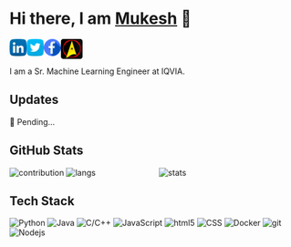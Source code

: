 # Hi there, I am [Mukesh](https://www.mukeshmithrakumar.com/) 👋

<a href="https://www.linkedin.com/in/mukesh-mithrakumar/">
  <img align="left" alt="Mukesh | LinkedIn" width="30px" src="https://raw.githubusercontent.com/mukeshmithrakumar/mukeshmithrakumar/master/assets/linkedin.png" />
</a>

<a href="https://twitter.com/MMithrakumar">
  <img align="left" alt="Mukesh | Twitter" width="30px" src="https://raw.githubusercontent.com/mukeshmithrakumar/mukeshmithrakumar/master/assets/twitter.png" />
</a>

<a href="https://www.facebook.com/adhiraiyan/">
  <img align="left" alt="Mukesh | Facebook" width="30px" src="https://raw.githubusercontent.com/mukeshmithrakumar/mukeshmithrakumar/master/assets/facebook.png" />
</a>

<a href="https://www.adhiraiyan.org/">
  <img align="left" alt="Mukesh | Blog" width="38px" src="https://raw.githubusercontent.com/mukeshmithrakumar/mukeshmithrakumar/master/assets/adhiraiyan.png" />
</a>

<br/>
<br/>

I am a Sr. Machine Learning Engineer at IQVIA.

## Updates

🔭 Pending...

## GitHub Stats

<img src="https://github-readme-stats.vercel.app/api?username=mukeshmithrakumar&count_private=true&show_icons=true&theme=vue-dark" alt="stats" width="48%" align="right"/>

<img src="https://github-readme-streak-stats.herokuapp.com/?user=mukeshmithrakumar&count_private=true&theme=soft-green" alt="contribution" width="48%" >

<img src="https://github-readme-stats.vercel.app/api/top-langs/?username=mukeshmithrakumar&count_private=true&theme=dark&hide=jupyter%20notebook,html&layout=compact"  alt="langs" width="48%" >

## Tech Stack
<p>
  <img alt="Python" src="https://img.shields.io/badge/Python%20-%2314354C.svg?style=flat-square&logo=python&logoColor=white" />
  <img alt="Java" src="https://img.shields.io/badge/Java-ED8B00?style=flat-square&logo=java&logoColor=white" />
  <img alt="C/C++" src="https://img.shields.io/badge/C%2B%2B-00599C?style=flat-square&logo=c%2B%2B&logoColor=white" />
  <img alt="JavaScript" src="https://img.shields.io/badge/JavaScript%20-%23F7DF1E.svg?style=flat-square&logo=javascript&logoColor=black" />
  <img alt="html5" src="https://img.shields.io/badge/-HTML5-E34F26?style=flat-square&logo=html5&logoColor=white" />
  <img alt="CSS" src="https://img.shields.io/badge/CSS%20-%231572B6.svg?style=flat-square&logo=css3&logoColor=white" />
  <img alt="Docker" src="https://img.shields.io/badge/-Docker-46a2f1?style=flat-square&logo=docker&logoColor=white" />
  <img alt="git" src="https://img.shields.io/badge/-Git-F05032?style=flat-square&logo=git&logoColor=white" />
  <img alt="Nodejs" src="https://img.shields.io/badge/-Nodejs-43853d?style=flat-square&logo=Node.js&logoColor=white" />
</p>
